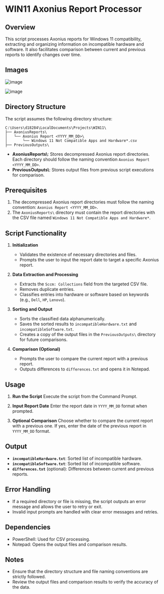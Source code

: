 # WIN11 Axonius Report Processor

## Overview
This script processes Axonius reports for Windows 11 compatibility, extracting and organizing information on incompatible hardware and software. It also facilitates comparison between current and previous reports to identify changes over time.

## Images

![image](https://github.com/user-attachments/assets/b3526626-b069-4e6a-8e4d-8f7d4dbd4e10)

![image](https://github.com/user-attachments/assets/f045c2da-2631-4803-a867-0a23eaca5c6c)

## Directory Structure
The script assumes the following directory structure:

```
C:\Users\d18284\LocalDocuments\Projects\WIN11\
├── AxoniusReports\
│   └── Axonius Report <YYYY_MM_DD>\
│       └── Windows 11 Not Compatible Apps and Hardware*.csv
├── PreviousOutputs\
```

- **AxoniusReports\\**: Stores decompressed Axonius report directories. Each directory should follow the naming convention `Axonius Report <YYYY_MM_DD>`.
- **PreviousOutputs\\**: Stores output files from previous script executions for comparison.

## Prerequisites
1. The decompressed Axonius report directories must follow the naming convention: `Axonius Report <YYYY_MM_DD>`.
2. The `AxoniusReports\` directory must contain the report directories with the CSV file named `Windows 11 Not Compatible Apps and Hardware*`.

## Script Functionality
1. **Initialization**
   - Validates the existence of necessary directories and files.
   - Prompts the user to input the report date to target a specific Axonius report.

2. **Data Extraction and Processing**
   - Extracts the `Sccm: Collections` field from the targeted CSV file.
   - Removes duplicate entries.
   - Classifies entries into hardware or software based on keywords (e.g., `Dell`, `HP`, `Lenovo`).

3. **Sorting and Output**
   - Sorts the classified data alphanumerically.
   - Saves the sorted results to `incompatibleHardware.txt` and `incompatibleSoftware.txt`.
   - Creates a copy of the output files in the `PreviousOutputs\` directory for future comparisons.

4. **Comparison (Optional)**
   - Prompts the user to compare the current report with a previous report.
   - Outputs differences to `differences.txt` and opens it in Notepad.

## Usage
1. **Run the Script**
   Execute the script from the Command Prompt.

2. **Input Report Date**
   Enter the report date in `YYYY_MM_DD` format when prompted.

3. **Optional Comparison**
   Choose whether to compare the current report with a previous one. If yes, enter the date of the previous report in `YYYY_MM_DD` format.

## Output
- **`incompatibleHardware.txt`**: Sorted list of incompatible hardware.
- **`incompatibleSoftware.txt`**: Sorted list of incompatible software.
- **`differences.txt`** (optional): Differences between current and previous reports.

## Error Handling
- If a required directory or file is missing, the script outputs an error message and allows the user to retry or exit.
- Invalid input prompts are handled with clear error messages and retries.

## Dependencies
- PowerShell: Used for CSV processing.
- Notepad: Opens the output files and comparison results.

## Notes
- Ensure that the directory structure and file naming conventions are strictly followed.
- Review the output files and comparison results to verify the accuracy of the data.
